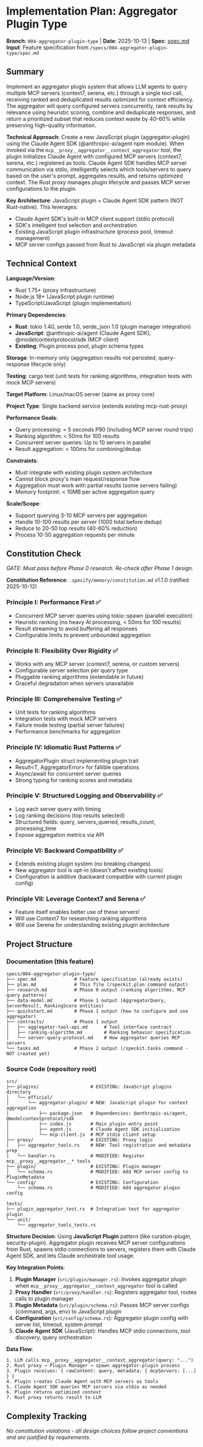 # Implementation Plan: Aggregator Plugin Type

**Branch**: `004-aggregator-plugin-type` | **Date**: 2025-10-13 | **Spec**: [spec.md](spec.md)
**Input**: Feature specification from `/specs/004-aggregator-plugin-type/spec.md`

## Summary

Implement an aggregator plugin system that allows LLM agents to query multiple MCP servers (context7, serena, etc.) through a single tool call, receiving ranked and deduplicated results optimized for context efficiency. The aggregator will query configured servers concurrently, rank results by relevance using heuristic scoring, combine and deduplicate responses, and return a prioritized subset that reduces context waste by 40-60% while preserving high-quality information.

**Technical Approach**: Create a new JavaScript plugin (aggregator-plugin) using the Claude Agent SDK (@anthropic-ai/agent npm module). When invoked via the `mcp__proxy__aggregator__context_aggregator` tool, the plugin initializes Claude Agent with configured MCP servers (context7, serena, etc.) registered as tools. Claude Agent SDK handles MCP server communication via stdio, intelligently selects which tools/servers to query based on the user's prompt, aggregates results, and returns optimized context. The Rust proxy manages plugin lifecycle and passes MCP server configurations to the plugin.

**Key Architecture**: JavaScript plugin + Claude Agent SDK pattern (NOT Rust-native). This leverages:
- Claude Agent SDK's built-in MCP client support (stdio protocol)
- SDK's intelligent tool selection and orchestration
- Existing JavaScript plugin infrastructure (process pool, timeout management)
- MCP server configs passed from Rust to JavaScript via plugin metadata

## Technical Context

**Language/Version**:
- Rust 1.75+ (proxy infrastructure)
- Node.js 18+ (JavaScript plugin runtime)
- TypeScript/JavaScript (plugin implementation)

**Primary Dependencies**:
- **Rust**: tokio 1.40, serde 1.0, serde_json 1.0 (plugin manager integration)
- **JavaScript**: @anthropic-ai/agent (Claude Agent SDK), @modelcontextprotocol/sdk (MCP client)
- **Existing**: Plugin process pool, plugin schema types

**Storage**: In-memory only (aggregation results not persisted, query-response lifecycle only)

**Testing**: cargo test (unit tests for ranking algorithms, integration tests with mock MCP servers)

**Target Platform**: Linux/macOS server (same as proxy core)

**Project Type**: Single backend service (extends existing mcp-rust-proxy)

**Performance Goals**:
- Query processing: < 5 seconds P90 (including MCP server round trips)
- Ranking algorithm: < 50ms for 100 results
- Concurrent server queries: Up to 10 servers in parallel
- Result aggregation: < 100ms for combining/dedup

**Constraints**:
- Must integrate with existing plugin system architecture
- Cannot block proxy's main request/response flow
- Aggregation must work with partial results (some servers failing)
- Memory footprint: < 10MB per active aggregation query

**Scale/Scope**:
- Support querying 3-10 MCP servers per aggregation
- Handle 10-100 results per server (1000 total before dedup)
- Reduce to 20-50 top results (40-60% reduction)
- Process 10-50 aggregation requests per minute

## Constitution Check

*GATE: Must pass before Phase 0 research. Re-check after Phase 1 design.*

**Constitution Reference**: `.specify/memory/constitution.md` v1.1.0 (ratified 2025-10-12)

### Principle I: Performance First ✅

- Concurrent MCP server queries using tokio::spawn (parallel execution)
- Heuristic ranking (no heavy AI processing, < 50ms for 100 results)
- Result streaming to avoid buffering all responses
- Configurable limits to prevent unbounded aggregation

### Principle II: Flexibility Over Rigidity ✅

- Works with any MCP server (context7, serena, or custom servers)
- Configurable server selection per query type
- Pluggable ranking algorithms (extendable in future)
- Graceful degradation when servers unavailable

### Principle III: Comprehensive Testing ✅

- Unit tests for ranking algorithms
- Integration tests with mock MCP servers
- Failure mode testing (partial server failures)
- Performance benchmarks for aggregation

### Principle IV: Idiomatic Rust Patterns ✅

- AggregatorPlugin struct implementing plugin trait
- Result<T, AggregatorError> for fallible operations
- Async/await for concurrent server queries
- Strong typing for ranking scores and metadata

### Principle V: Structured Logging and Observability ✅

- Log each server query with timing
- Log ranking decisions (top results selected)
- Structured fields: query, servers_queried, results_count, processing_time
- Expose aggregation metrics via API

### Principle VI: Backward Compatibility ✅

- Extends existing plugin system (no breaking changes)
- New aggregator tool is opt-in (doesn't affect existing tools)
- Configuration is additive (backward compatible with current plugin config)

### Principle VII: Leverage Context7 and Serena ✅

- Feature itself enables better use of these servers!
- Will use Context7 for researching ranking algorithms
- Will use Serena for understanding existing plugin architecture

## Project Structure

### Documentation (this feature)

```
specs/004-aggregator-plugin-type/
├── spec.md              # Feature specification (already exists)
├── plan.md              # This file (/speckit.plan command output)
├── research.md          # Phase 0 output (ranking algorithms, MCP query patterns)
├── data-model.md        # Phase 1 output (AggregatorQuery, ServerResult, RankingScore entities)
├── quickstart.md        # Phase 1 output (how to configure and use aggregator)
├── contracts/           # Phase 1 output
│   ├── aggregator-tool-api.md      # Tool interface contract
│   ├── ranking-algorithm.md        # Ranking behavior specification
│   └── server-query-protocol.md    # How aggregator queries MCP servers
└── tasks.md             # Phase 2 output (/speckit.tasks command - NOT created yet)
```

### Source Code (repository root)

```
src/
├── plugins/                   # EXISTING: JavaScript plugins directory
│   └── official/
│       └── aggregator-plugin/ # NEW: JavaScript plugin for context aggregation
│           ├── package.json   # Dependencies: @anthropic-ai/agent, @modelcontextprotocol/sdk
│           ├── index.js       # Main plugin entry point
│           ├── agent.js       # Claude Agent SDK initialization
│           └── mcp-client.js  # MCP stdio client setup
├── proxy/                     # EXISTING: Proxy logic
│   ├── aggregator_tools.rs    # NEW: Tool registration and metadata prep
│   └── handler.rs             # MODIFIED: Register mcp__proxy__aggregator__* tools
├── plugin/                    # EXISTING: Plugin manager
│   └── schema.rs              # MODIFIED: Add MCP server config to PluginMetadata
└── config/                    # EXISTING: Configuration
    └── schema.rs              # MODIFIED: Add aggregator plugin config

tests/
├── plugin_aggregator_test.rs  # Integration test for aggregator plugin
└── unit/
    └── aggregator_tools_tests.rs
```

**Structure Decision**: Using **JavaScript Plugin** pattern (like curation-plugin, security-plugin). Aggregator plugin receives MCP server configurations from Rust, spawns stdio connections to servers, registers them with Claude Agent SDK, and lets Claude orchestrate tool usage.

**Key Integration Points**:
1. **Plugin Manager** (`src/plugin/manager.rs`): Invokes aggregator plugin when `mcp__proxy__aggregator__context_aggregator` tool is called
2. **Proxy Handler** (`src/proxy/handler.rs`): Registers aggregator tool, routes calls to plugin manager
3. **Plugin Metadata** (`src/plugin/schema.rs`): Passes MCP server configs (command, args, env) to JavaScript plugin
4. **Configuration** (`src/config/schema.rs`): Aggregator plugin config with server list, timeout, system prompt
5. **Claude Agent SDK** (JavaScript): Handles MCP stdio connections, tool discovery, query orchestration

**Data Flow**:
```
1. LLM calls mcp__proxy__aggregator__context_aggregator(query: "...")
2. Rust proxy → Plugin Manager → spawn aggregator-plugin process
3. Plugin receives: { rawContent: query, metadata: { mcpServers: [...] } }
4. Plugin creates Claude Agent with MCP servers as tools
5. Claude Agent SDK queries MCP servers via stdio as needed
6. Plugin returns optimized context
7. Rust proxy returns result to LLM
```

## Complexity Tracking

*No constitution violations - all design choices follow project conventions and are justified by requirements.*
